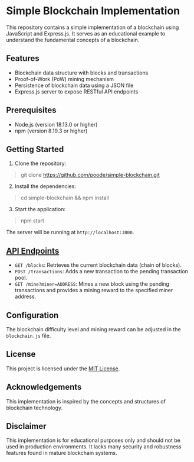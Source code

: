 # Simple Blockchain Implementation

This repository contains a simple implementation of a blockchain using JavaScript and Express.js. It serves as an educational example to understand the fundamental concepts of a blockchain.

## Features

- Blockchain data structure with blocks and transactions
- Proof-of-Work (PoW) mining mechanism
- Persistence of blockchain data using a JSON file
- Express.js server to expose RESTful API endpoints

## Prerequisites

- Node.js (version 18.13.0 or higher)
- npm (version 8.19.3 or higher)

## Getting Started

1. Clone the repository:

> git clone https://github.com/poode/simple-blockchain.git


2. Install the dependencies:

>cd simple-blockchain && npm install


3. Start the application:

> npm start

The server will be running at `http://localhost:3000`.

## [API Endpoints](https://documenter.getpostman.com/view/2773498/2s93z86iEc)

- `GET /blocks`: Retrieves the current blockchain data (chain of blocks).
- `POST /transactions`: Adds a new transaction to the pending transaction pool.
- `GET /mine?miner=ADDRESS`: Mines a new block using the pending transactions and provides a mining reward to the specified miner address.


## Configuration

The blockchain difficulty level and mining reward can be adjusted in the `blockchain.js` file.

## License

This project is licensed under the [MIT License](LICENSE).

## Acknowledgements

This implementation is inspired by the concepts and structures of blockchain technology.

## Disclaimer

This implementation is for educational purposes only and should not be used in production environments. It lacks many security and robustness features found in mature blockchain systems.


